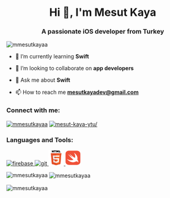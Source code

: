 <h1 align="center">Hi 👋, I'm Mesut Kaya</h1>
<h3 align="center">A passionate iOS developer from Turkey</h3>

<p align="left"> <img src="https://komarev.com/ghpvc/?username=mmesutkayaa&label=Profile%20views&color=0e75b6&style=flat" alt="mmesutkayaa" /> </p>

- 🌱 I’m currently learning **Swift**

- 👯 I’m looking to collaborate on **app developers**

- 💬 Ask me about **Swift**

- 📫 How to reach me **mesutkayadev@gmail.com**

<h3 align="left">Connect with me:</h3>
<p align="left">
<a href="https://twitter.com/mmesutkayaa" target="blank"><img align="center" src="https://raw.githubusercontent.com/rahuldkjain/github-profile-readme-generator/master/src/images/icons/Social/twitter.svg" alt="mmesutkayaa" height="30" width="40" /></a>
<a href="https://linkedin.com/in/mesut-kaya-ytu/" target="blank"><img align="center" src="https://raw.githubusercontent.com/rahuldkjain/github-profile-readme-generator/master/src/images/icons/Social/linked-in-alt.svg" alt="mesut-kaya-ytu/" height="30" width="40" /></a>
</p>

<h3 align="left">Languages and Tools:</h3>
<p align="left"> <a href="https://firebase.google.com/" target="_blank" rel="noreferrer"> <img src="https://www.vectorlogo.zone/logos/firebase/firebase-icon.svg" alt="firebase" width="40" height="40"/> </a> <a href="https://git-scm.com/" target="_blank" rel="noreferrer"> <img src="https://www.vectorlogo.zone/logos/git-scm/git-scm-icon.svg" alt="git" width="40" height="40"/> </a> <a href="https://www.w3.org/html/" target="_blank" rel="noreferrer"> <img src="https://raw.githubusercontent.com/devicons/devicon/master/icons/html5/html5-original-wordmark.svg" alt="html5" width="40" height="40"/> </a> <a href="https://developer.apple.com/swift/" target="_blank" rel="noreferrer"> <img src="https://raw.githubusercontent.com/devicons/devicon/master/icons/swift/swift-original.svg" alt="swift" width="40" height="40"/> </a> </p>

<p><img align="left" src="https://github-readme-stats.vercel.app/api/top-langs?username=mmesutkayaa&show_icons=true&locale=en&layout=compact" alt="mmesutkayaa" /></p>

<p>&nbsp;<img align="center" src="https://github-readme-stats.vercel.app/api?username=mmesutkayaa&show_icons=true&locale=en" alt="mmesutkayaa" /></p>

<p><img align="center" src="https://github-readme-streak-stats.herokuapp.com/?user=mmesutkayaa&" alt="mmesutkayaa" /></p>
